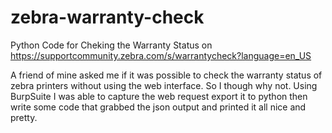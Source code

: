 # zebra-warranty-check
Python Code for Cheking the Warranty Status on https://supportcommunity.zebra.com/s/warrantycheck?language=en_US

A friend of mine asked me if it was possible to check the warranty status of zebra printers without using the web interface. So I though why not.
Using BurpSuite I was able to capture the web request export it to python then write some code that grabbed the json output and printed it all nice and pretty.

